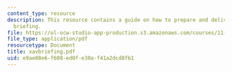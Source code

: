 ```yaml
---
content_type: resource
description: This resource contains a guide on how to prepare and deliver an effective
  briefing.
file: https://ol-ocw-studio-app-production.s3.amazonaws.com/courses/11-914-planning-communication-spring-2007/e9ae08e6f608ed0fe30af41a2dcd8fb1_xavbriefing.pdf
file_type: application/pdf
resourcetype: Document
title: xavbriefing.pdf
uid: e9ae08e6-f608-ed0f-e30a-f41a2dcd8fb1
---
```

